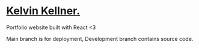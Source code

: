 # [Kelvin Kellner.](https://kelvinkellner.github.io)

Portfolio website built with React &lt;3

Main branch is for deployment, Development branch contains source code.
